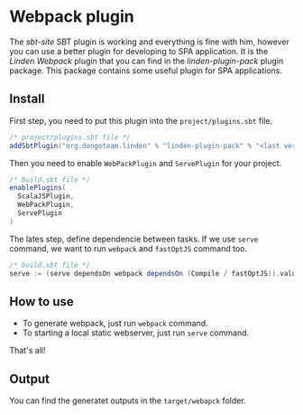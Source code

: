 # Webpack plugin

The *sbt-site* SBT plugin is working and everything is fine with him, however you can use a better plugin for developing to SPA application. It is the *Linden Webpack* plugin that you can find in the *linden-plugin-pack* plugin package. This package contains some useful plugin for SPA applications.


## Install
First step, you need to put this plugin into the `project/plugins.sbt` file.

``` scala
/* project/plugins.sbt file */
addSbtPlugin("org.dongoteam.linden" % "linden-plugin-pack" % "<last version>")
```

Then you need to enable `WebPackPlugin` and `ServePlugin` for your project.

``` scala
/* build.sbt file */
enablePlugins(
  ScalaJSPlugin,
  WebPackPlugin,
  ServePlugin
)
```

The lates step, define dependencie between tasks. If we use `serve` command, we want to run `webpack` and `fastOptJS` command too.

``` scala
/* build.sbt file */
serve := (serve dependsOn webpack dependsOn (Compile / fastOptJS)).value
```

## How to use

 - To generate webpack, just run `webpack` command.
 - To starting a local static webserver, just run `serve` command.

That's all!

## Output

You can find the generatet outputs in the `target/webapck` folder.